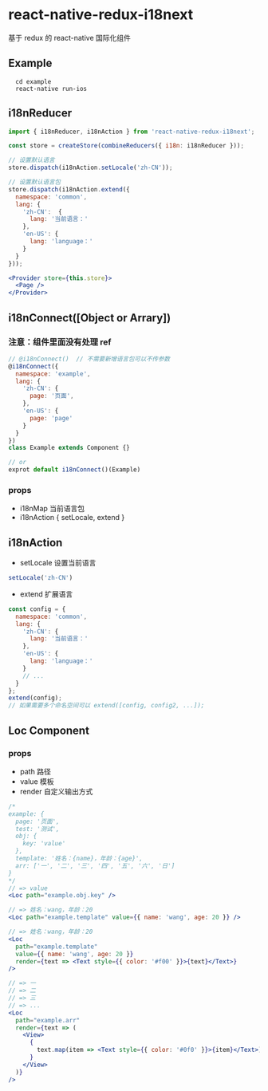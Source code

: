 # react-native-redux-i18next

基于 redux 的 react-native 国际化组件

## Example

``` shell
  cd example
  react-native run-ios
```

## i18nReducer

``` js
import { i18nReducer, i18nAction } from 'react-native-redux-i18next';

const store = createStore(combineReducers({ i18n: i18nReducer }));

// 设置默认语言
store.dispatch(i18nAction.setLocale('zh-CN'));

// 设置默认语言包
store.dispatch(i18nAction.extend({
  namespace: 'common',
  lang: {
    'zh-CN':  {
      lang: '当前语言：'
    },
    'en-US': {
      lang: 'language：'
    }
  }
}));
```

``` jsx
<Provider store={this.store}>
  <Page />
</Provider>
```

## i18nConnect([Object or Arrary])

### 注意：组件里面没有处理 ref

``` js
// @i18nConnect()  // 不需要新增语言包可以不传参数
@i18nConnect({
  namespace: 'example',
  lang: {
    'zh-CN': {
      page: '页面',
    },
    'en-US': {
      page: 'page'
    }
  }
})
class Example extends Component {}

// or
exprot default i18nConnect()(Example)

```

### props

- i18nMap 当前语言包
- i18nAction { setLocale, extend }


## i18nAction

- setLocale 设置当前语言

``` js
setLocale('zh-CN')
```

- extend 扩展语言

``` js
const config = {
  namespace: 'common',
  lang: {
    'zh-CN': {
      lang: '当前语言：'
    },
    'en-US': {
      lang: 'language：'
    }
    // ...
  }
};
extend(config);
// 如果需要多个命名空间可以 extend([config, config2, ...]);
```

## Loc Component

### props
  - path 路径
  - value 模板
  - render 自定义输出方式

``` jsx
/*
example: {
  page: '页面',
  test: '测试',
  obj: {
    key: 'value'
  },
  template: '姓名：{name}，年龄：{age}',
  arr: ['一', '二', '三', '四', '五', '六', '日']
}
*/
// => value
<Loc path="example.obj.key" />

// => 姓名：wang，年龄：20
<Loc path="example.template" value={{ name: 'wang', age: 20 }} />

// => 姓名：wang，年龄：20
<Loc
  path="example.template"
  value={{ name: 'wang', age: 20 }}
  render={text => <Text style={{ color: '#f00' }}>{text}</Text>}
/>

// => 一
// => 二
// => 三
// => ...
<Loc
  path="example.arr"
  render={text => (
    <View>
      {
        text.map(item => <Text style={{ color: '#0f0' }}>{item}</Text>)
      }
    </View>
  )}
/>
```
